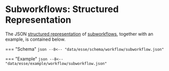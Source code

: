 # Subworkflows: Structured Representation

The JSON [structured representation](../../data-structured/overview.md) of [subworkflows](../components/subworkflows.md), together with an example, is contained below.

=== "Schema"
    ``` json
    --8<-- "data/esse/schema/workflow/subworkflow.json"
    ```

=== "Example"
    ``` json
    --8<-- "data/esse/example/workflow/subworkflow.json"
    ```
